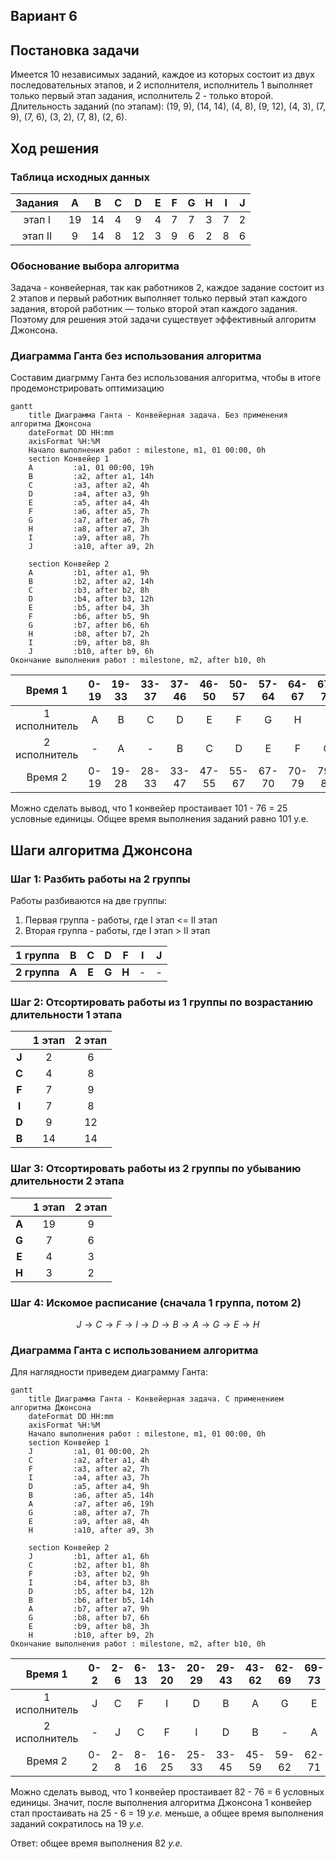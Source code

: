 ## Вариант 6
## Постановка задачи
Имеется 10 независимых заданий, каждое из которых состоит из двух последовательных этапов, и 2 исполнителя, исполнитель 1 выполняет только первый этап задания, исполнитель 2 - только второй. Длительность заданий (по этапам): (19, 9), (14, 14), (4, 8), (9, 12), (4, 3), (7, 9), (7, 6), (3, 2), (7, 8), (2, 6).

## Ход решения
### Таблица исходных данных
| Задания | A  | B  | C  | D  | E  | F  | G  | H  | I  | J  |
| :---: | :---: | :---: | :---: | :---: | :---: | :---: | :---: | :---: | :---: | :---: | 
| этап I  | 19 | 14 | 4  | 9  | 4  | 7 | 7  | 3  | 7  | 2 |
| этап II | 9 | 14 | 8  | 12 | 3  | 9  | 6  | 2  | 8  | 6  |

### Обоснование выбора алгоритма
Задача - конвейерная, так как работников 2, каждое задание состоит из 2 этапов и первый работник выполняет только первый этап каждого задания, второй работник — только второй этап каждого задания.
Поэтому для решения этой задачи существует эффективный алгоритм Джонсона.

### Диаграмма Ганта без использования алгоритма
Составим диагрмму Ганта без использования алгоритма, чтобы в итоге продемонстрировать оптимизацию 

```mermaid
gantt
    title Диаграмма Ганта - Конвейерная задача. Без применения алгоритма Джонсона
    dateFormat DD HH:mm    
    axisFormat %H:%M
    Начало выполнения работ : milestone, m1, 01 00:00, 0h
    section Конвейер 1
    A         :a1, 01 00:00, 19h
    B         :a2, after a1, 14h
    C         :a3, after a2, 4h
    D         :a4, after a3, 9h
    E         :a5, after a4, 4h
    F         :a6, after a5, 7h
    G         :a7, after a6, 7h
    H         :a8, after a7, 3h
    I         :a9, after a8, 7h
    J         :a10, after a9, 2h

    section Конвейер 2
    A         :b1, after a1, 9h
    B         :b2, after a2, 14h
    C         :b3, after b2, 8h
    D         :b4, after b3, 12h
    E         :b5, after b4, 3h
    F         :b6, after b5, 9h
    G         :b7, after b6, 6h
    H         :b8, after b7, 2h
    I         :b9, after b8, 8h
    J         :b10, after b9, 6h
Окончание выполнения работ : milestone, m2, after b10, 0h    
```
| Время 1 |0-19|19-33|33-37|37-46|46-50|50-57|57-64|64-67|67-74|74-76|-|-|
| :---: | :---: | :---: | :---: | :---: | :---: | :---: | :---: | :---: | :---: | :---: | :---: | :---: |
| 1 исполнитель|A|B|C|D|E|F|G|H|I|J|-|-|
| 2 исполнитель|-|A|-|B|C|D|E|F|G|H|I|J|
| Время 2 |0-19|19-28|28-33|33-47|47-55|55-67|67-70|70-79|79-85|85-87|87-95|95-101|

Можно сделать вывод, что 1 конвейер простаивает 101 - 76 = 25 условные единицы. Общее время выполнения заданий равно 101 у.е. 
## Шаги алгоритма Джонсона

### Шаг 1: Разбить работы на 2 группы

Работы разбиваются на две группы:
1. Первая группа - работы, где  I этап <= II этап
2. Вторая группа - работы, где I этап > II этап

|1 группа|B|C|D|F|I|J|
| :---: | :---: | :---: | :---: | :---: | :---: | :---: |
|**2 группа**|**A**|**E**|**G**|**H**|-|-|

### Шаг 2: Отсортировать работы из 1 группы по возрастанию длительности 1 этапа 

||1 этап|2 этап|
| :---: | :---: | :---: | 
|**J**|2|6|
|**C**|4|8|
|**F**|7|9|
|**I**|7|8|
|**D**|9|12|
|**B**|14|14|

### Шаг 3: Отсортировать работы из 2 группы по убыванию длительности 2 этапа 

||1 этап|2 этап|
| :---: | :---: | :---: | 
|**A**|19|9|
|**G**|7|6|
|**E**|4|3|
|**H**|3|2|

### Шаг 4: Искомое расписание (сначала 1 группа, потом 2)

$$ J \rightarrow C \rightarrow F \rightarrow I \rightarrow D \rightarrow B \rightarrow A \rightarrow G \rightarrow E \rightarrow H $$

### Диаграмма Ганта с использованием алгоритма

Для наглядности приведем диаграмму Ганта:
```mermaid
gantt
    title Диаграмма Ганта - Конвейерная задача. С применением алгоритма Джонсона
    dateFormat DD HH:mm    
    axisFormat %H:%M
    Начало выполнения работ : milestone, m1, 01 00:00, 0h
    section Конвейер 1
    J         :a1, 01 00:00, 2h
    C         :a2, after a1, 4h
    F         :a3, after a2, 7h
    I         :a4, after a3, 7h
    D         :a5, after a4, 9h
    B         :a6, after a5, 14h
    A         :a7, after a6, 19h
    G         :a8, after a7, 7h
    E         :a9, after a8, 4h
    H         :a10, after a9, 3h

    section Конвейер 2
    J         :b1, after a1, 6h
    C         :b2, after b1, 8h
    F         :b3, after b2, 9h
    I         :b4, after b3, 8h
    D         :b5, after b4, 12h
    B         :b6, after b5, 14h
    A         :b7, after a7, 9h
    G         :b8, after b7, 6h
    E         :b9, after b8, 3h
    H         :b10, after b9, 2h
Окончание выполнения работ : milestone, m2, after b10, 0h    
```

| Время 1 |0-2|2-6|6-13|13-20|20-29|29-43|43-62|62-69|69-73|73-76|-|-|
| :---: | :---: | :---: | :---: | :---: | :---: | :---: | :---: | :---: | :---: | :---: | :---: | :---: |
| 1 исполнитель|J|C|F|I|D|B|A|G|E|H|-|-|
| 2 исполнитель|-|J|C|F|I|D|B|-|A|G|E|H|
| Время 2 |0-2|2-8|8-16|16-25|25-33|33-45|45-59|59-62|62-71|71-77|77-80|80-82|

Можно сделать вывод, что 1 конвейер простаивает 82 - 76 = 6 условных единицы.
Значит, после выполнения алгоритма Джонсона 1 конвейер стал простаивать на 25 - 6 = 19 *у.е.* меньше, а общее время выполнения заданий сократилось на 19 *у.е.*

Ответ: общее время выполнения 82 *у.е.*
